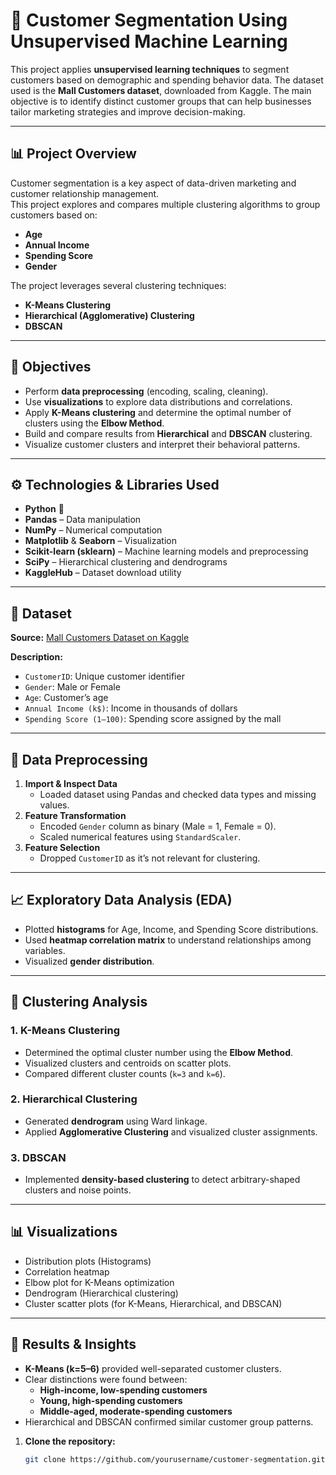 # 🧩 Customer Segmentation Using Unsupervised Machine Learning

This project applies **unsupervised learning techniques** to segment customers based on demographic and spending behavior data. The dataset used is the **Mall Customers dataset**, downloaded from Kaggle. The main objective is to identify distinct customer groups that can help businesses tailor marketing strategies and improve decision-making.

---

## 📊 Project Overview

Customer segmentation is a key aspect of data-driven marketing and customer relationship management.  
This project explores and compares multiple clustering algorithms to group customers based on:

- **Age**
- **Annual Income**
- **Spending Score**
- **Gender**

The project leverages several clustering techniques:
- **K-Means Clustering**
- **Hierarchical (Agglomerative) Clustering**
- **DBSCAN**

---

## 🧠 Objectives

- Perform **data preprocessing** (encoding, scaling, cleaning).
- Use **visualizations** to explore data distributions and correlations.
- Apply **K-Means clustering** and determine the optimal number of clusters using the **Elbow Method**.
- Build and compare results from **Hierarchical** and **DBSCAN** clustering.
- Visualize customer clusters and interpret their behavioral patterns.

---

## ⚙️ Technologies & Libraries Used

- **Python** 🐍
- **Pandas** – Data manipulation
- **NumPy** – Numerical computation
- **Matplotlib** & **Seaborn** – Visualization
- **Scikit-learn (sklearn)** – Machine learning models and preprocessing
- **SciPy** – Hierarchical clustering and dendrograms
- **KaggleHub** – Dataset download utility

---

## 📂 Dataset

**Source:** [Mall Customers Dataset on Kaggle](https://www.kaggle.com/datasets/joebeachcapital/customer-segmentation)

**Description:**
- `CustomerID`: Unique customer identifier  
- `Gender`: Male or Female  
- `Age`: Customer’s age  
- `Annual Income (k$)`: Income in thousands of dollars  
- `Spending Score (1–100)`: Spending score assigned by the mall  

---

## 🧾 Data Preprocessing

1. **Import & Inspect Data**
   - Loaded dataset using Pandas and checked data types and missing values.
2. **Feature Transformation**
   - Encoded `Gender` column as binary (Male = 1, Female = 0).
   - Scaled numerical features using `StandardScaler`.
3. **Feature Selection**
   - Dropped `CustomerID` as it’s not relevant for clustering.

---

## 📈 Exploratory Data Analysis (EDA)

- Plotted **histograms** for Age, Income, and Spending Score distributions.
- Used **heatmap correlation matrix** to understand relationships among variables.
- Visualized **gender distribution**.

---

## 🧮 Clustering Analysis

### 1. **K-Means Clustering**
- Determined the optimal cluster number using the **Elbow Method**.
- Visualized clusters and centroids on scatter plots.
- Compared different cluster counts (`k=3` and `k=6`).

### 2. **Hierarchical Clustering**
- Generated **dendrogram** using Ward linkage.
- Applied **Agglomerative Clustering** and visualized cluster assignments.

### 3. **DBSCAN**
- Implemented **density-based clustering** to detect arbitrary-shaped clusters and noise points.

---

## 📊 Visualizations

- Distribution plots (Histograms)
- Correlation heatmap
- Elbow plot for K-Means optimization
- Dendrogram (Hierarchical clustering)
- Cluster scatter plots (for K-Means, Hierarchical, and DBSCAN)

---

## 🚀 Results & Insights

- **K-Means (k=5–6)** provided well-separated customer clusters.
- Clear distinctions were found between:
  - **High-income, low-spending customers**
  - **Young, high-spending customers**
  - **Middle-aged, moderate-spending customers**
- Hierarchical and DBSCAN confirmed similar customer group patterns.



1. **Clone the repository:**
   ```bash
   git clone https://github.com/yourusername/customer-segmentation.git
